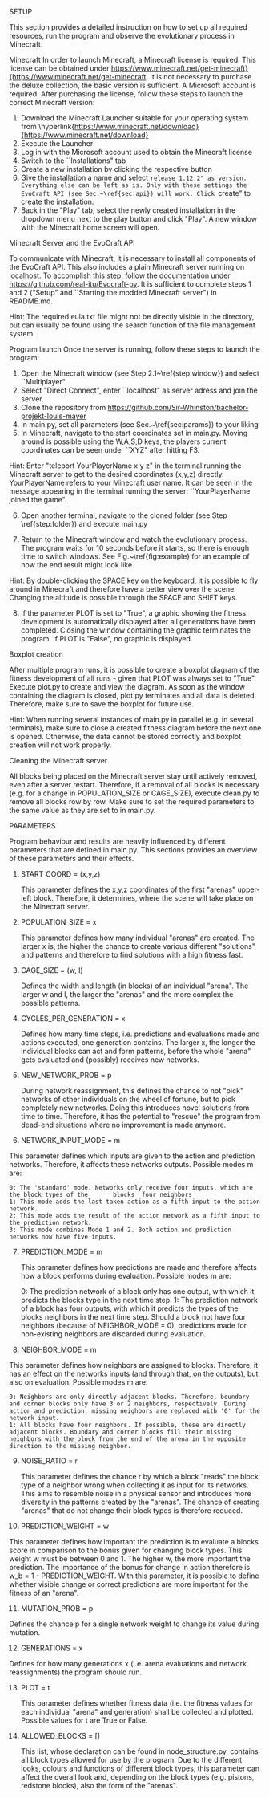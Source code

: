 SETUP

This section provides a detailed instruction on how to set up all required resources, run the program and observe the evolutionary process in Minecraft.

Minecraft
In order to launch Minecraft, a Minecraft license is required. This license can be obtained under https://www.minecraft.net/get-minecraft}{https://www.minecraft.net/get-minecraft. It is not necessary to purchase the deluxe collection, the basic version is sufficient. A Microsoft account is required.
After purchasing the license, follow these steps to launch the correct Minecraft version:

1. Download the Minecraft Launcher suitable for your operating system from \hyperlink{https://www.minecraft.net/download}{https://www.minecraft.net/download}
2. Execute the Launcher
3. Log in with the Microsoft account used to obtain the Minecraft license
4. Switch to the ``Installations" tab
5. Create a new installation by clicking the respective button
6. Give the installation a name and select ``release 1.12.2" as version. Everything else can be left as is. Only with these settings the EvoCraft API (see Sec.~\ref{sec:api}) will work. Click ``create" to create the installation.
7. Back in the "Play" tab, select the newly created installation in the dropdown menu next to the play button and click "Play". A new window with the Minecraft home screen will open. 

Minecraft Server and the EvoCraft API

To communicate with Minecraft, it is necessary to install all components of the EvoCraft API. This also includes a plain Minecraft server running on localhost. To accomplish this step, follow the documentation under https://github.com/real-itu/Evocraft-py. It is sufficient to complete steps 1 and 2 ("Setup" and ``Starting the modded Minecraft server") in README.md.

Hint: The required eula.txt file might not be directly visible in the directory, but can usually be found using the search function of the file management system.

Program launch
Once the server is running, follow these steps to launch the program:

1. Open the Minecraft window (see Step 2.1~\ref{step:window}) and select ``Multiplayer"
2. Select "Direct Connect", enter ``localhost" as server adress and join the server. 
3. Clone the repository from https://github.com/Sir-Whinston/bachelor-projekt-louis-mayer
4. In main.py, set all parameters (see Sec.~\ref{sec:params}) to your liking
5. In Minecraft, navigate to the start coordinates set in main.py. Moving around is possible using the W,A,S,D keys, the players current coordinates can be seen under ``XYZ" after hitting F3. 
    
Hint: Enter "teleport YourPlayerName x y z" in the terminal running the Minecraft server to get to the desired coordinates (x,y,z) directly. YourPlayerName refers to your Minecraft user name. It can be seen in the message appearing in the terminal running the server: ``YourPlayerName joined the game".
 
 6. Open another terminal, navigate to the cloned folder (see Step \ref{step:folder}) and execute main.py

7. Return to the Minecraft window and watch the evolutionary process. The program waits for 10 seconds before it starts, so there is enough time to switch windows. See Fig.~\ref{fig:example} for an example of how the end result might look like.

Hint: By double-clicking the SPACE key on the keyboard, it is possible to fly around in Minecraft and therefore have a better view over the scene. Changing the altitude is possible through the SPACE and SHIFT keys.

8. If the parameter PLOT is set to "True", a graphic showing the fitness development is automatically displayed after all generations have been completed. Closing the window containing the graphic terminates the program. If PLOT is "False", no graphic is displayed.
    

Boxplot creation

After multiple program runs, it is possible to create a boxplot diagram of the fitness development of all runs - given that PLOT was always set to "True". Execute plot.py to create and view the diagram. As soon as the window containing the diagram is closed, plot.py terminates and all data is deleted. Therefore, make sure to save the boxplot for future use. 

Hint: When running several instances of main.py in parallel (e.g. in several terminals), make sure to close a created fitness diagram before the next one is opened. Otherwise, the data cannot be stored correctly and boxplot creation will not work properly.

Cleaning the Minecraft server

All blocks being placed on the Minecraft server stay until actively removed, even after a server restart. Therefore, if a removal of all blocks is necessary (e.g. for a change in POPULATION\_SIZE or CAGE\_SIZE), execute clean.py to remove all blocks row by row. Make sure to set the required parameters to the same value as they are set to in main.py.



PARAMETERS

Program behaviour and results are heavily influenced by different parameters that are defined in main.py. This sections provides an overview of these parameters and their effects.

1. START_COORD = (x,y,z)
    
    This parameter defines the x,y,z coordinates of the first "arenas" upper-left block. Therefore, it determines, where the scene will take place on the Minecraft server.

2. POPULATION_SIZE = x

    This parameter defines how many individual "arenas" are created. The larger x is, the higher the chance to create various different "solutions" and patterns and therefore to find solutions with a high fitness fast.
    
3. CAGE_SIZE = (w, l)

    Defines the width and length (in blocks) of an individual "arena". The larger w and l, the larger the "arenas" and the more complex the possible patterns.
    
4. CYCLES_PER_GENERATION = x
    
    Defines how many time steps, i.e. predictions and evaluations made and actions executed, one generation contains. The larger x, the longer the individual blocks can act and form patterns, before the whole "arena" gets evaluated and (possibly) receives new networks.

5. NEW_NETWORK_PROB = p
   
     During network reassignment, this defines the chance to not "pick" networks of other individuals on the wheel of fortune, but to pick completely new networks. Doing this introduces novel solutions from time to time. Therefore, it has the potential to "rescue" the program from dead-end situations where no improvement is made anymore.

6. NETWORK_INPUT_MODE = m

This parameter defines which inputs are given to the action and prediction networks. Therefore, it affects these networks outputs. Possible modes m are:

    0: The 'standard' mode. Networks only receive four inputs, which are the block types of the       blocks  four neighbors
    1: This mode adds the last taken action as a fifth input to the action network.
    2: This mode adds the result of the action network as a fifth input to the prediction network.
    3: This mode combines Mode 1 and 2. Both action and prediction networks now have five inputs.

7. PREDICTION_MODE = m

    This parameter defines how predictions are made and therefore affects how a block performs during evaluation. Possible modes m are:

    0: The prediction network of a block only has one output, with which it predicts the blocks type in the next time step.
    1: The prediction network of a block has four outputs, with which it predicts the types of the blocks neighbors in the next time step. Should a block not have four neighbors (because of NEIGHBOR_MODE = 0), predictions made for non-existing neighbors are discarded during evaluation.

8. NEIGHBOR_MODE = m
    
This parameter defines how neighbors are assigned to blocks. Therefore, it has an effect on the networks inputs (and through that, on the outputs), but also on evaluation. Possible modes m are:

    0: Neighbors are only directly adjacent blocks. Therefore, boundary and corner blocks only have 3 or 2 neighbors, respectively. During action and prediction, missing neighbors are replaced with '0' for the network input.
    1: All blocks have four neighbors. If possible, these are directly adjacent blocks. Boundary and corner blocks fill their missing neighbors with the block from the end of the arena in the opposite direction to the missing neighbor.
    
9. NOISE_RATIO = r

    This parameter defines the chance r by which a block "reads" the block type of a neighbor wrong when collecting it as input for its networks. This aims to resemble noise in a physical sensor and introduces more diversity in the patterns created by the "arenas". The chance of creating "arenas" that do not change their block types is therefore reduced.


10. PREDICTION_WEIGHT = w

This parameter defines how important the prediction is to evaluate a blocks score in comparison to the bonus given for changing block types. This weight w must be between 0 and 1. The higher w,
 the more important the prediction. The importance of the bonus for change in action therefore is 
 w_b = 1 - PREDICTION_WEIGHT. With this parameter, it is possible to define whether visible change or correct predictions are more important for the fitness of an "arena".

 
11. MUTATION_PROB = p

Defines the chance p for a single network weight to change its value during mutation.


12. GENERATIONS = x

 Defines for how many generations x (i.e. arena evaluations and network reassignments) the program should run.
 
13. PLOT = t
    
    This parameter defines whether fitness data (i.e. the fitness values for each individual "arena" and generation) shall be collected and plotted. Possible values for t are True or False. 

14. ALLOWED_BLOCKS = []

    This list, whose declaration can be found in node_structure.py, contains all block types allowed for use by the program. Due to the different looks, colours and functions of different block types, this parameter can affect the overall look and, depending on the block types (e.g. pistons, redstone blocks), also the form of the "arenas".
